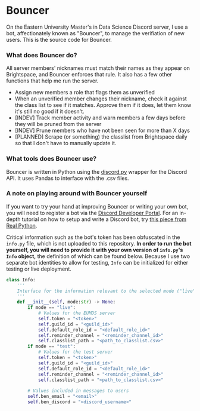 # Bouncer

On the Eastern University Master's in Data Science Discord server, I use a bot, affectionately known as "Bouncer", to manage the verifiation of new users. This is the source code for Bouncer.

### What does Bouncer do?
All server members' nicknames must match their names as they appear on Brightspace, and Bouncer enforces that rule. It also has a few other functions that help me run the server.
- Assign new members a role that flags them as unverified
- When an unverified member changes their nickname, check it against the class list to see if it matches. Approve them if it does, let them know it's still no good if it doesn't.
- [INDEV] Track member activity and warn members a few days before they will be pruned from the server
- [INDEV] Prune members who have not been seen for more than X days
- [PLANNED] Scrape (or something) the classlist from Brightspace daily so that I don't have to manually update it.

### What tools does Bouncer use?
Bouncer is written in Python using the [discord.py](https://github.com/Rapptz/discord.py) wrapper for the Discord API. It uses Pandas to interface with the .csv files.

### A note on playing around with Bouncer yourself
If you want to try your hand at improving Bouncer or writing your own bot, you will need to register a bot via the [Discord Developer Portal](https://discord.com/developers/applications). For an in-depth tutorial on how to setup and write a Discord bot, try [this piece from Real Python](https://realpython.com/how-to-make-a-discord-bot-python/).

Critical information such as the bot's token has been obfuscated in the `info.py` file, which is not uploaded to this repository. **In order to run the bot yourself, you will need to provide it with your own version of `info.py`'s `Info` object,** the definition of which can be found below. Because I use two separate bot identities to allow for testing, `Info` can be initialized for either testing or live deployment.

```Python
class Info:
	'''
	Interface for the information relevant to the selected mode ("live" or "test").
	'''
	def __init__(self, mode:str) -> None:
		if mode == "live":
			# Values for the EUMDS server
			self.token = "<token>"
			self.guild_id = "<guild_id>"
			self.default_role_id = "<default_role_id>"
			self.reminder_channel = "<reminder_channel_id>"
			self.classlist_path = "<path_to_classlist.csv>"
		if mode == "test":
			# Values for the test server
			self.token = "<token>"
			self.guild_id = "<guild_id>"
			self.default_role_id = "<default_role_id>"
			self.reminder_channel = "<reminder_channel_id>"
			self.classlist_path = "<path_to_classlist.csv>"
		
		# Values included in messages to users
		self.ben_email = "<email>"
		self.ben_discord = "<discord_username>"
